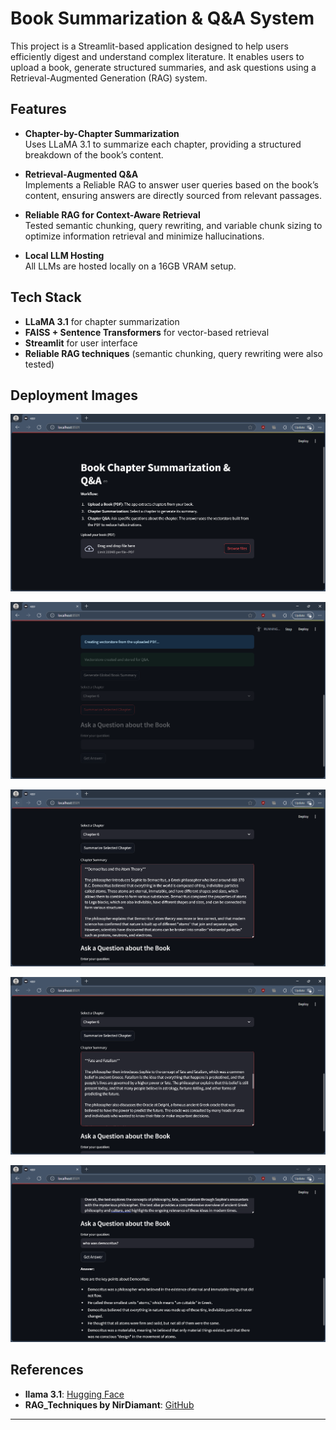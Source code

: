 # Book Summarization & Q&A System

This project is a Streamlit-based application designed to help users efficiently digest and understand complex literature. It enables users to upload a book, generate structured summaries, and ask questions using a Retrieval-Augmented Generation (RAG) system.

## Features

- **Chapter-by-Chapter Summarization**  
  Uses LLaMA 3.1 to summarize each chapter, providing a structured breakdown of the book’s content.

- **Retrieval-Augmented Q&A**  
  Implements a Reliable RAG to answer user queries based on the book’s content, ensuring answers are directly sourced from relevant passages.

- **Reliable RAG for Context-Aware Retrieval**  
  Tested semantic chunking, query rewriting, and variable chunk sizing to optimize information retrieval and minimize hallucinations.

- **Local LLM Hosting**  
  All LLMs are hosted locally on a 16GB VRAM setup.


## Tech Stack

- **LLaMA 3.1** for chapter summarization  
- **FAISS + Sentence Transformers** for vector-based retrieval  
- **Streamlit** for user interface  
- **Reliable RAG techniques** (semantic chunking, query rewriting were also tested)  

## Deployment Images

![image1](images/1.png)

![image2](images/2.png)

![image4](images/4.png)

![image3](images/3.png)

![image5](images/5.png)

## References

- **llama 3.1**: [Hugging Face](https://huggingface.co/meta-llama/Llama-3.1-8B-Instruct)
- **RAG_Techniques by NirDiamant**: [GitHub](https://github.com/NirDiamant/RAG_Techniques)
---



